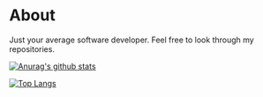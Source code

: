 # About

Just your average software developer. Feel free to look through my repositories.

[![Anurag's github stats](https://github-readme-stats.vercel.app/api?username=drugtraffic&theme=dark)](https://github.com/anuraghazra/github-readme-stats)

[![Top Langs](https://github-readme-stats.vercel.app/api/top-langs/?username=drugtraffic&theme=dark)](https://github.com/anuraghazra/github-readme-stats)
